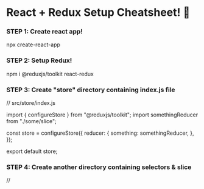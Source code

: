 # React + Redux Setup Cheatsheet! 🧠

### STEP 1: Create react app!

npx create-react-app <name>

### STEP 2: Setup Redux!

npm i @reduxjs/toolkit react-redux

### STEP 3: Create "store" directory containing index.js file

// src/store/index.js

import { configureStore } from "@reduxjs/toolkit";
import somethingReducer from "./some/slice";

const store = configureStore({
  reducer: {
    something: somethingReducer,
  },
});

export default store;

### STEP 4: Create another directory containing selectors & slice

// 